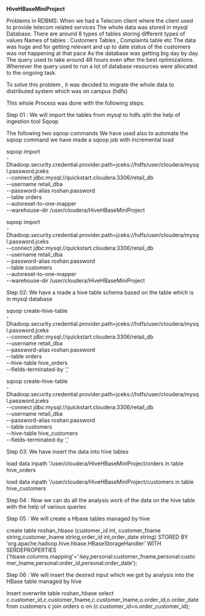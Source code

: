 ********HiveHBaseMiniProject********

Problems in RDBMS:
When we had a Telecom client where the client used to provide telecom related services 
The whole data was stored in mysql Database. There are around 8 types of tables storing different types of values
Names of tables : Customers Tables , Complaints table etc
The data was huge and for getting relevant and up to date status of the customers was not happening at that pace
As the database was getting big day by day.
The query used to take around 48 hours even after the best optimizations.
Whenever the query used to run a lot of database resources were allocated to the ongoing task.

To solve this problem , it was decided to migrate the whole data to distributed system  which was on campus (hdfs)

This whole Process was done with the following steps:

Step 01 : We will import the tables from mysql to hdfs qith the help of ingestion tool Sqoop

The following two sqoop commands We have used also to automate the sqoop command we have made a sqoop job with incremental load

sqoop import \
-Dhadoop.security.credential.provider.path=jceks://hdfs/user/cloudera/mysql.password.jceks \
--connect jdbc:mysql://quickstart.cloudera:3306/retail_db \
--username retail_dba \
--password-alias roshan.password \
--table orders \
--autoreset-to-one-mapper \
--warehouse-dir /user/cloudera/HiveHBaseMiniProject


sqoop import \
-Dhadoop.security.credential.provider.path=jceks://hdfs/user/cloudera/mysql.password.jceks \
--connect jdbc:mysql://quickstart.cloudera:3306/retail_db \
--username retail_dba \
--password-alias roshan.password \
--table customers \
--autoreset-to-one-mapper \
--warehouse-dir /user/cloudera/HiveHBaseMiniProject


Step 02: We have a made a hive table schema based on the table which is in mysql database

sqoop create-hive-table \
-Dhadoop.security.credential.provider.path=jceks://hdfs/user/cloudera/mysql.password.jceks \
--connect jdbc:mysql://quickstart.cloudera:3306/retail_db \
--username retail_dba \
--password-alias roshan.password \
--table orders \
--hive-table hive_orders \
--fields-terminated-by ','

sqoop create-hive-table \
-Dhadoop.security.credential.provider.path=jceks://hdfs/user/cloudera/mysql.password.jceks \
--connect jdbc:mysql://quickstart.cloudera:3306/retail_db \
--username retail_dba \
--password-alias roshan.password \
--table customers \
--hive-table hive_customers \
--fields-terminated-by ','

Step 03: We have insert the data into hive tables

load data inpath '/user/cloudera/HiveHBaseMiniProject/orders in table hive_orders

load data inpath '/user/cloudera/HiveHBaseMiniProject/customers in table hive_customers

Step 04 : Now we can do all the analysis work of the data on the hive table with the help of various queries 

Step 05 : We will create a Hbase tables managed by hive

create table roshan_hbase
(customer_id int, customer_fname string,customer_lname string,order_id int,order_date string)
STORED BY 'org.apache.hadoop.hive.hbase.HBaseStorageHandler'
WITH SERDEPROPERTIES
('hbase.columns.mapping'=':key,personal:customer_fname,personal:customer_lname,personal:order_id,personal:order_date');

Step 06 : We will insert the desired input which we got by analysis into the HBase table managed by hive

Insert overwrite table roshan_hbase select c.customer_id,c.customer_fname,c.customer_lname,o.order_id,o.order_date 
from customers c 
join 
orders o 
on (c.customer_id=o.order_customer_id);
